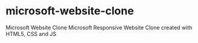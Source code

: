 # microsoft-website-clone
Microsoft Website Clone
Microsoft Responsive Website Clone created with HTML5, CSS and JS
